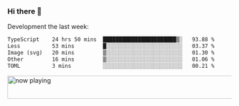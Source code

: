 ### Hi there 👋

Development the last week:
<!--START_SECTION:waka-->

```txt
TypeScript    24 hrs 50 mins  ███████████████████████▒░   93.88 %
Less          53 mins         █░░░░░░░░░░░░░░░░░░░░░░░░   03.37 %
Image (svg)   20 mins         ▒░░░░░░░░░░░░░░░░░░░░░░░░   01.30 %
Other         16 mins         ▒░░░░░░░░░░░░░░░░░░░░░░░░   01.06 %
TOML          3 mins          ░░░░░░░░░░░░░░░░░░░░░░░░░   00.21 %
```

<!--END_SECTION:waka-->

<!--
**JASONPANGGO/jasonpanggo** is a ✨ _special_ ✨ repository because its `README.md` (this file) appears on your GitHub profile.

Here are some ideas to get you started:

- 🔭 I’m currently working on ...
- 🌱 I’m currently learning ...
- 👯 I’m looking to collaborate on ...
- 🤔 I’m looking for help with ...
- 💬 Ask me about ...
- 📫 How to reach me: ...
- 😄 Pronouns: ...
- ⚡ Fun fact: ...
-->

<a href="https://volt.fm/user/q8yd9e79csfr57rt" target="_blank"><img src="https://spotify-badge-egoist.vercel.app/api/now-playing" width="540" height="52" alt="now playing"></a>
